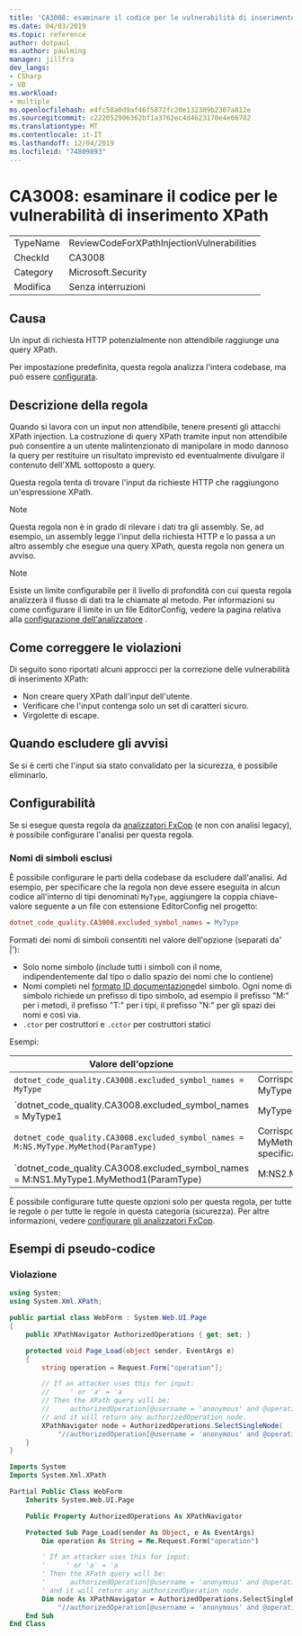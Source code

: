 ```yaml
---
title: 'CA3008: esaminare il codice per le vulnerabilità di inserimento XPath'
ms.date: 04/03/2019
ms.topic: reference
author: dotpaul
ms.author: paulming
manager: jillfra
dev_langs:
- CSharp
- VB
ms.workload:
- multiple
ms.openlocfilehash: e4fc58a0d9af46f5872fc20e132309b2307a812e
ms.sourcegitcommit: c222052906362bf1a3762ec4d4623170e4e06702
ms.translationtype: MT
ms.contentlocale: it-IT
ms.lasthandoff: 12/04/2019
ms.locfileid: "74809893"
---
```

# <a name="ca3008-review-code-for-xpath-injection-vulnerabilities"></a>CA3008: esaminare il codice per le vulnerabilità di inserimento XPath

|||
|-|-|
|TypeName|ReviewCodeForXPathInjectionVulnerabilities|
|CheckId|CA3008|
|Category|Microsoft.Security|
|Modifica|Senza interruzioni|

## <a name="cause"></a>Causa

Un input di richiesta HTTP potenzialmente non attendibile raggiunge una query XPath.

Per impostazione predefinita, questa regola analizza l'intera codebase, ma può essere [configurata](#configurability).

## <a name="rule-description"></a>Descrizione della regola

Quando si lavora con un input non attendibile, tenere presenti gli attacchi XPath injection. La costruzione di query XPath tramite input non attendibile può consentire a un utente malintenzionato di manipolare in modo dannoso la query per restituire un risultato imprevisto ed eventualmente divulgare il contenuto dell'XML sottoposto a query.

Questa regola tenta di trovare l'input da richieste HTTP che raggiungono un'espressione XPath.

> [!NOTE]
> Questa regola non è in grado di rilevare i dati tra gli assembly. Se, ad esempio, un assembly legge l'input della richiesta HTTP e lo passa a un altro assembly che esegue una query XPath, questa regola non genera un avviso.

> [!NOTE]
> Esiste un limite configurabile per il livello di profondità con cui questa regola analizzerà il flusso di dati tra le chiamate al metodo. Per informazioni su come configurare il limite in un file EditorConfig, vedere la pagina relativa alla [configurazione dell'analizzatore](https://github.com/dotnet/roslyn-analyzers/blob/master/docs/Analyzer%20Configuration.md#dataflow-analysis) .

## <a name="how-to-fix-violations"></a>Come correggere le violazioni

Di seguito sono riportati alcuni approcci per la correzione delle vulnerabilità di inserimento XPath:

- Non creare query XPath dall'input dell'utente.
- Verificare che l'input contenga solo un set di caratteri sicuro.
- Virgolette di escape.

## <a name="when-to-suppress-warnings"></a>Quando escludere gli avvisi

Se si è certi che l'input sia stato convalidato per la sicurezza, è possibile eliminarlo.

## <a name="configurability"></a>Configurabilità

Se si esegue questa regola da [analizzatori FxCop](install-fxcop-analyzers.md) (e non con analisi legacy), è possibile configurare l'analisi per questa regola.

### <a name="excluded-symbol-names"></a>Nomi di simboli esclusi

È possibile configurare le parti della codebase da escludere dall'analisi. Ad esempio, per specificare che la regola non deve essere eseguita in alcun codice all'interno di tipi denominati `MyType`, aggiungere la coppia chiave-valore seguente a un file con estensione EditorConfig nel progetto:

```ini
dotnet_code_quality.CA3008.excluded_symbol_names = MyType
```

Formati dei nomi di simboli consentiti nel valore dell'opzione (separati da' |'):
  - Solo nome simbolo (include tutti i simboli con il nome, indipendentemente dal tipo o dallo spazio dei nomi che lo contiene)
  - Nomi completi nel [formato ID documentazione](https://github.com/dotnet/csharplang/blob/master/spec/documentation-comments.md#id-string-format)del simbolo. Ogni nome di simbolo richiede un prefisso di tipo simbolo, ad esempio il prefisso "M:" per i metodi, il prefisso "T:" per i tipi, il prefisso "N:" per gli spazi dei nomi e così via.
  - `.ctor` per costruttori e `.cctor` per costruttori statici

Esempi:

| Valore dell'opzione | Riepilogo |
| --- | --- |
|`dotnet_code_quality.CA3008.excluded_symbol_names = MyType` | Corrisponde a tutti i simboli denominati ' MyType ' nella compilazione
|`dotnet_code_quality.CA3008.excluded_symbol_names = MyType1|MyType2` | Corrisponde a tutti i simboli denominati ' MyType1' o ' MyType2' nella compilazione
|`dotnet_code_quality.CA3008.excluded_symbol_names = M:NS.MyType.MyMethod(ParamType)` | Corrisponde al metodo specifico ' MyMethod ' con la firma completa specificata
|`dotnet_code_quality.CA3008.excluded_symbol_names = M:NS1.MyType1.MyMethod1(ParamType)|M:NS2.MyType2.MyMethod2(ParamType)` | Corrisponde ai metodi specifici ' MyMethod1' è MyMethod2' con la rispettiva firma completa

È possibile configurare tutte queste opzioni solo per questa regola, per tutte le regole o per tutte le regole in questa categoria (sicurezza). Per altre informazioni, vedere [configurare gli analizzatori FxCop](configure-fxcop-analyzers.md).

## <a name="pseudo-code-examples"></a>Esempi di pseudo-codice

### <a name="violation"></a>Violazione

```csharp
using System;
using System.Xml.XPath;

public partial class WebForm : System.Web.UI.Page
{
    public XPathNavigator AuthorizedOperations { get; set; }

    protected void Page_Load(object sender, EventArgs e)
    {
        string operation = Request.Form["operation"];

        // If an attacker uses this for input:
        //     ' or 'a' = 'a
        // Then the XPath query will be:
        //     authorizedOperation[@username = 'anonymous' and @operationName = '' or 'a' = 'a']
        // and it will return any authorizedOperation node.
        XPathNavigator node = AuthorizedOperations.SelectSingleNode(
            "//authorizedOperation[@username = 'anonymous' and @operationName = '" + operation + "']");
    }
}
```

```vb
Imports System
Imports System.Xml.XPath

Partial Public Class WebForm
    Inherits System.Web.UI.Page

    Public Property AuthorizedOperations As XPathNavigator

    Protected Sub Page_Load(sender As Object, e As EventArgs)
        Dim operation As String = Me.Request.Form("operation")

        ' If an attacker uses this for input:
        '     ' or 'a' = 'a
        ' Then the XPath query will be:
        '      authorizedOperation[@username = 'anonymous' and @operationName = '' or 'a' = 'a']
        ' and it will return any authorizedOperation node.
        Dim node As XPathNavigator = AuthorizedOperations.SelectSingleNode( _
            "//authorizedOperation[@username = 'anonymous' and @operationName = '" + operation + "']")
    End Sub
End Class
```
